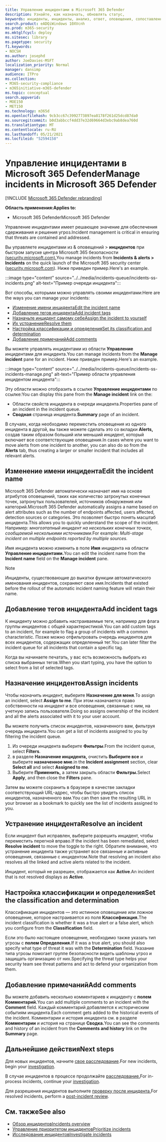 ```yaml
---
title: Управление инцидентами в Microsoft 365 Defender
description: Узнайте, как назначать, обновлять статус,
keywords: инциденты, инциденты, анализ, ответ, оповещения, сопоставленные оповещения, назначение, обновление, состояние, управление, классификация, Microsoft, 365, m365
search.product: eADQiWindows 10XVcnh
ms.prod: m365-security
ms.mktglfcycl: deploy
ms.sitesec: library
ms.pagetype: security
f1.keywords:
- NOCSH
ms.author: josephd
author: JoeDavies-MSFT
localization_priority: Normal
manager: dansimp
audience: ITPro
ms.collection:
- M365-security-compliance
- m365initiative-m365-defender
ms.topic: conceptual
search.appverid:
- MOE150
- MET150
ms.technology: m365d
ms.openlocfilehash: 9cb3cc67c3992773897ea8178f261d25dcd87da0
ms.sourcegitcommit: b0d3abbccf4dd37e32d69664d3ebc9ab8dea760d
ms.translationtype: MT
ms.contentlocale: ru-RU
ms.lasthandoff: 05/21/2021
ms.locfileid: "52594158"
---
```

# <a name="manage-incidents-in-microsoft-365-defender"></a><span data-ttu-id="ae03b-104">Управление инцидентами в Microsoft 365 Defender</span><span class="sxs-lookup"><span data-stu-id="ae03b-104">Manage incidents in Microsoft 365 Defender</span></span>

[!INCLUDE [Microsoft 365 Defender rebranding](../includes/microsoft-defender.md)]


<span data-ttu-id="ae03b-105">**Область применения:**</span><span class="sxs-lookup"><span data-stu-id="ae03b-105">**Applies to:**</span></span>
- <span data-ttu-id="ae03b-106">Microsoft 365 Defender</span><span class="sxs-lookup"><span data-stu-id="ae03b-106">Microsoft 365 Defender</span></span>

<span data-ttu-id="ae03b-107">Управление инцидентами имеет решающее значение для обеспечения сдерживания и решения угроз.</span><span class="sxs-lookup"><span data-stu-id="ae03b-107">Incident management is critical in ensuring that threats are contained and addressed.</span></span>

<span data-ttu-id="ae03b-108">Вы управляете инцидентами из & оповещений > **инцидентов** при быстром запуске центра Microsoft 365 безопасности [(security.microsoft.com).](https://security.microsoft.com)</span><span class="sxs-lookup"><span data-stu-id="ae03b-108">You manage incidents from **Incidents & alerts > Incidents** on the quick launch of the Microsoft 365 security center ([security.microsoft.com](https://security.microsoft.com)).</span></span> <span data-ttu-id="ae03b-109">Ниже приведен пример.</span><span class="sxs-lookup"><span data-stu-id="ae03b-109">Here's an example.</span></span>

:::image type="content" source="../../media/incidents-queue/incidents-ss-incidents.png" alt-text="Пример очереди инцидента":::

<span data-ttu-id="ae03b-111">Вот способы, которыми можно управлять своими инцидентами:</span><span class="sxs-lookup"><span data-stu-id="ae03b-111">Here are the ways you can manage your incidents:</span></span>

- [<span data-ttu-id="ae03b-112">Изменение имени инцидента</span><span class="sxs-lookup"><span data-stu-id="ae03b-112">Edit the incident name</span></span>](#edit-the-incident-name)
- [<span data-ttu-id="ae03b-113">Добавление тегов инцидента</span><span class="sxs-lookup"><span data-stu-id="ae03b-113">Add incident tags</span></span>](#add-incident-tags)
- [<span data-ttu-id="ae03b-114">Назначьте инцидент самому себе</span><span class="sxs-lookup"><span data-stu-id="ae03b-114">Assign the incident to yourself</span></span>](#assign-incidents)
- [<span data-ttu-id="ae03b-115">Их устранение</span><span class="sxs-lookup"><span data-stu-id="ae03b-115">Resolve them</span></span>](#resolve-an-incident)
- [<span data-ttu-id="ae03b-116">Настройка классификации и определения</span><span class="sxs-lookup"><span data-stu-id="ae03b-116">Set its classification and determination</span></span>](#set-the-classification-and-determination)
- [<span data-ttu-id="ae03b-117">Добавление примечаний</span><span class="sxs-lookup"><span data-stu-id="ae03b-117">Add comments</span></span>](#add-comments)

<span data-ttu-id="ae03b-118">Вы можете управлять инцидентами из области **Управление** инцидентами для инцидента.</span><span class="sxs-lookup"><span data-stu-id="ae03b-118">You can manage incidents from the **Manage incident** pane for an incident.</span></span> <span data-ttu-id="ae03b-119">Ниже приведен пример.</span><span class="sxs-lookup"><span data-stu-id="ae03b-119">Here's an example.</span></span>

:::image type="content" source="../../media/incidents-queue/incidents-ss-incidents-manage.png" alt-text="Пример области управления инцидентом инцидента":::

<span data-ttu-id="ae03b-121">Эту области можно отобразить в ссылке **Управление инцидентами** по ссылке:</span><span class="sxs-lookup"><span data-stu-id="ae03b-121">You can display this pane from the **Manage incident** link on the:</span></span>

- <span data-ttu-id="ae03b-122">Области свойств инцидента в очереди инцидента.</span><span class="sxs-lookup"><span data-stu-id="ae03b-122">Properties pane of an incident in the incident queue.</span></span>
- <span data-ttu-id="ae03b-123">**Сводная** страница инцидента.</span><span class="sxs-lookup"><span data-stu-id="ae03b-123">**Summary** page of an incident.</span></span>

<span data-ttu-id="ae03b-124">В случаях, когда необходимо переместить оповещения из одного инцидента в другой, вы также можете сделать это со вкладки **Alerts,** создав таким образом больший или меньший инцидент, который включает все соответствующие оповещения.</span><span class="sxs-lookup"><span data-stu-id="ae03b-124">In cases where you want to move alerts from one incident to another, you can also do so from the **Alerts** tab, thus creating a larger or smaller incident that includes all relevant alerts.</span></span>

## <a name="edit-the-incident-name"></a><span data-ttu-id="ae03b-125">Изменение имени инцидента</span><span class="sxs-lookup"><span data-stu-id="ae03b-125">Edit the incident name</span></span>

<span data-ttu-id="ae03b-126">Microsoft 365 Defender автоматически назначает имя на основе атрибутов оповещений, таких как количество затронутых конечных точек, затронутых пользователей, источников обнаружения или категорий.</span><span class="sxs-lookup"><span data-stu-id="ae03b-126">Microsoft 365 Defender automatically assigns a name based on alert attributes such as the number of endpoints affected, users affected, detection sources or categories.</span></span> <span data-ttu-id="ae03b-127">Это позволяет быстро понять масштаб инцидента.</span><span class="sxs-lookup"><span data-stu-id="ae03b-127">This allows you to quickly understand the scope of the incident.</span></span> <span data-ttu-id="ae03b-128">Например: *многоэтапный инцидент на нескольких конечных точках, сообщаемой несколькими источниками.*</span><span class="sxs-lookup"><span data-stu-id="ae03b-128">For example: *Multi-stage incident on multiple endpoints reported by multiple sources.*</span></span>

<span data-ttu-id="ae03b-129">Имя инцидента можно изменить в поле **Имя** инцидента на области **Управление инцидентами.**</span><span class="sxs-lookup"><span data-stu-id="ae03b-129">You can edit the incident name from the **Incident name** field on the **Manage incident** pane.</span></span>

> [!NOTE]
> <span data-ttu-id="ae03b-130">Инциденты, существовающие до выкатки функции автоматического именования инцидентов, сохраняют свое имя.</span><span class="sxs-lookup"><span data-stu-id="ae03b-130">Incidents that existed before the rollout of the automatic incident naming feature will retain their name.</span></span>

## <a name="add-incident-tags"></a><span data-ttu-id="ae03b-131">Добавление тегов инцидента</span><span class="sxs-lookup"><span data-stu-id="ae03b-131">Add incident tags</span></span>

<span data-ttu-id="ae03b-132">К инциденту можно добавить настраиваемые теги, например для флага группы инцидентов с общей характеристикой.</span><span class="sxs-lookup"><span data-stu-id="ae03b-132">You can add custom tags to an incident, for example to flag a group of incidents with a common characteristic.</span></span> <span data-ttu-id="ae03b-133">Позже можно отфильтровать очередь инцидентов для всех инцидентов, содержащих определенный тег.</span><span class="sxs-lookup"><span data-stu-id="ae03b-133">You can later filter the incident queue for all incidents that contain a specific tag.</span></span>

<span data-ttu-id="ae03b-134">Когда вы начинаете печатать, у вас есть возможность выбрать из списка выбранных тегов.</span><span class="sxs-lookup"><span data-stu-id="ae03b-134">When you start typing, you have the option to select from a list of selected tags.</span></span>

## <a name="assign-incidents"></a><span data-ttu-id="ae03b-135">Назначение инцидентов</span><span class="sxs-lookup"><span data-stu-id="ae03b-135">Assign incidents</span></span>

<span data-ttu-id="ae03b-136">Чтобы назначить инцидент, выберите **Назначение для меня**.</span><span class="sxs-lookup"><span data-stu-id="ae03b-136">To assign an incident, select **Assign to me**.</span></span> <span data-ttu-id="ae03b-137">При этом назначается право собственности на инцидент и все оповещения, связанные с ним, на учетную запись пользователя.</span><span class="sxs-lookup"><span data-stu-id="ae03b-137">Doing so assigns ownership of the incident and all the alerts associated with it to your user account.</span></span>

<span data-ttu-id="ae03b-138">Вы можете получить список инцидентов, назначенного вам, фильтруя очередь инцидента.</span><span class="sxs-lookup"><span data-stu-id="ae03b-138">You can get a list of incidents assigned to you by filtering the incident queue.</span></span> 

1. <span data-ttu-id="ae03b-139">Из очереди инцидента выберите **Фильтры**.</span><span class="sxs-lookup"><span data-stu-id="ae03b-139">From the incident queue, select **Filters**.</span></span>
2. <span data-ttu-id="ae03b-140">в разделе **Назначение инцидента,** очистить **Выберите все** и выберите **назначенное мне**.</span><span class="sxs-lookup"><span data-stu-id="ae03b-140">in the **Incident assignment** section, clear **Select all** and select **Assigned to me**.</span></span>
3. <span data-ttu-id="ae03b-141">Выберите **Применить,** а затем закрыть области **Фильтры.**</span><span class="sxs-lookup"><span data-stu-id="ae03b-141">Select **Apply**, and then close the **Filters** pane.</span></span>

<span data-ttu-id="ae03b-142">Затем вы можете сохранить в браузере в качестве закладки соответствующий URL-адрес, чтобы быстро увидеть список инцидентов, назначенного вам.</span><span class="sxs-lookup"><span data-stu-id="ae03b-142">You can then save the resulting URL in your browser as a bookmark to quickly see the list of incidents assigned to you.</span></span>

## <a name="resolve-an-incident"></a><span data-ttu-id="ae03b-143">Устранение инцидента</span><span class="sxs-lookup"><span data-stu-id="ae03b-143">Resolve an incident</span></span>

<span data-ttu-id="ae03b-144">Если инцидент был исправлен, выберите  разрешить инцидент, чтобы переместить перегной вправо.</span><span class="sxs-lookup"><span data-stu-id="ae03b-144">If the incident has been remediated, select **Resolve incident** to move the toggle to the right.</span></span> <span data-ttu-id="ae03b-145">Обратите внимание, что устранение инцидента также устраняет все связанные и активные оповещения, связанные с инцидентом.</span><span class="sxs-lookup"><span data-stu-id="ae03b-145">Note that resolving an incident also resolves all the linked and active alerts related to the incident.</span></span>

<span data-ttu-id="ae03b-146">Инцидент, который не разрешен, отображается как **Active**.</span><span class="sxs-lookup"><span data-stu-id="ae03b-146">An incident that is not resolved displays as **Active**.</span></span>

## <a name="set-the-classification-and-determination"></a><span data-ttu-id="ae03b-147">Настройка классификации и определения</span><span class="sxs-lookup"><span data-stu-id="ae03b-147">Set the classification and determination</span></span>

<span data-ttu-id="ae03b-148">Классификация инцидентов — это истинное оповещение или ложное оповещение, которое настраивается из поля **Классификация.**</span><span class="sxs-lookup"><span data-stu-id="ae03b-148">The incident classification is whether it was a true alert or a false alert, which you configure from the **Classification** field.</span></span> 

<span data-ttu-id="ae03b-149">Если это было настоящее оповещение, необходимо также указать тип угрозы с **полем Определения.**</span><span class="sxs-lookup"><span data-stu-id="ae03b-149">If it was a true alert, you should also specify what type of threat it was with the **Determination** field.</span></span> <span data-ttu-id="ae03b-150">Указание типа угрозы помогает группе безопасности видеть шаблоны угроз и защищать организацию от них.</span><span class="sxs-lookup"><span data-stu-id="ae03b-150">Specifying the threat type helps your security team see threat patterns and act to defend your organization from them.</span></span> 

## <a name="add-comments"></a><span data-ttu-id="ae03b-151">Добавление примечаний</span><span class="sxs-lookup"><span data-stu-id="ae03b-151">Add comments</span></span>

<span data-ttu-id="ae03b-152">Вы можете добавить несколько комментариев к инциденту с **полем Комментарий.**</span><span class="sxs-lookup"><span data-stu-id="ae03b-152">You can add multiple comments to an incident with the **Comment** field.</span></span> <span data-ttu-id="ae03b-153">Каждый комментарий добавляется к историческим событиям инцидента.</span><span class="sxs-lookup"><span data-stu-id="ae03b-153">Each comment gets added to the historical events of the incident.</span></span> <span data-ttu-id="ae03b-154">Комментарии и история инцидента см. в разделе **Комментарии** и история на странице **Сводка.**</span><span class="sxs-lookup"><span data-stu-id="ae03b-154">You can see the comments and history of an incident from the **Comments and history** link on the **Summary** page.</span></span>

## <a name="next-steps"></a><span data-ttu-id="ae03b-155">Дальнейшие действия</span><span class="sxs-lookup"><span data-stu-id="ae03b-155">Next steps</span></span>

<span data-ttu-id="ae03b-156">Для новых инцидентов, начните [свое расследование](investigate-incidents.md).</span><span class="sxs-lookup"><span data-stu-id="ae03b-156">For new incidents, begin your [investigation](investigate-incidents.md).</span></span>

<span data-ttu-id="ae03b-157">В случае инцидентов в процессе продолжайте [расследование.](investigate-incidents.md)</span><span class="sxs-lookup"><span data-stu-id="ae03b-157">For in-process incidents, continue your [investigation](investigate-incidents.md).</span></span>

<span data-ttu-id="ae03b-158">Для разрешения инцидентов выполните [проверку после инцидента.](first-incident-post.md)</span><span class="sxs-lookup"><span data-stu-id="ae03b-158">For resolved incidents, perform a [post-incident review](first-incident-post.md).</span></span>

## <a name="see-also"></a><span data-ttu-id="ae03b-159">См. также</span><span class="sxs-lookup"><span data-stu-id="ae03b-159">See also</span></span>

- [<span data-ttu-id="ae03b-160">Обзор инцидентов</span><span class="sxs-lookup"><span data-stu-id="ae03b-160">Incidents overview</span></span>](incidents-overview.md)
- [<span data-ttu-id="ae03b-161">Управление приоритетом инцидентов</span><span class="sxs-lookup"><span data-stu-id="ae03b-161">Prioritize incidents</span></span>](incident-queue.md)
- [<span data-ttu-id="ae03b-162">Исследование инцидентов</span><span class="sxs-lookup"><span data-stu-id="ae03b-162">Investigate incidents</span></span>](investigate-incidents.md)
